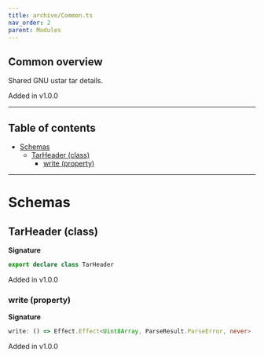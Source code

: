 ```yaml
---
title: archive/Common.ts
nav_order: 2
parent: Modules
---
```


## Common overview

Shared GNU ustar tar details.

Added in v1.0.0

---

<h2 class="text-delta">Table of contents</h2>

- [Schemas](#schemas)
  - [TarHeader (class)](#tarheader-class)
    - [write (property)](#write-property)

---

# Schemas

## TarHeader (class)

**Signature**

```ts
export declare class TarHeader
```

Added in v1.0.0

### write (property)

**Signature**

```ts
write: () => Effect.Effect<Uint8Array, ParseResult.ParseError, never>
```

Added in v1.0.0
